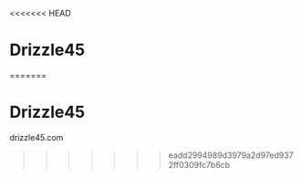 <<<<<<< HEAD
# Drizzle45
=======
# Drizzle45

drizzle45.com
>>>>>>> eadd2994989d3979a2d97ed9372ff0309fc7b6cb
